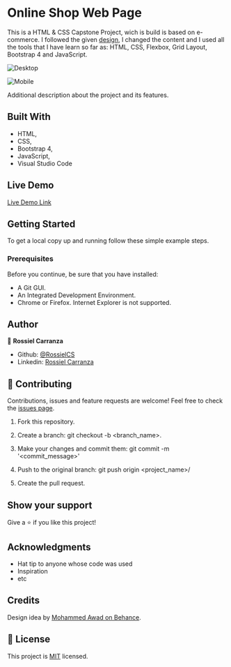 # Online Shop Web Page
 This is a HTML & CSS Capstone Project, wich is build is based on e-commerce. 
 I followed the given [design](https://www.behance.net/gallery/24796463/ZATTIX), I changed the content and I used all the tools that I have learn so far as: HTML, CSS, 
 Flexbox, Grid Layout, Bootstrap 4 and JavaScript.
 
 

![Desktop]()

![Mobile]()

Additional description about the project and its features.

## Built With

- HTML,
- CSS,
- Bootstrap 4,
- JavaScript,
- Visual Studio Code


## Live Demo

[Live Demo Link]()


## Getting Started

To get a local copy up and running follow these simple example steps.

### Prerequisites
Before you continue, be sure that you have installed:
* A Git GUI.
* An Integrated Development Environment.
* Chrome or Firefox. Internet Explorer is not supported.

## Author

👤 **Rossiel Carranza**

* Github: [@RossielCS](https://github.com/RossielCS)
* Linkedin: [Rossiel Carranza](https://www.linkedin.com/in/rossiel-carranza-1666b11a1/)

## 🤝 Contributing

Contributions, issues and feature requests are welcome!
Feel free to check the [issues page](issues/).

1. Fork this repository.

2. Create a branch: git checkout -b <branch_name>.

3. Make your changes and commit them: git commit -m '<commit_message>'

4. Push to the original branch: git push origin <project_name>/<location>

5. Create the pull request.


## Show your support

Give a ⭐️ if you like this project!

## Acknowledgments

- Hat tip to anyone whose code was used
- Inspiration
- etc

## Credits

Design idea by [Mohammed Awad on Behance](https://www.behance.net/M_Awad).

## 📝 License

This project is [MIT](lic.url) licensed.
